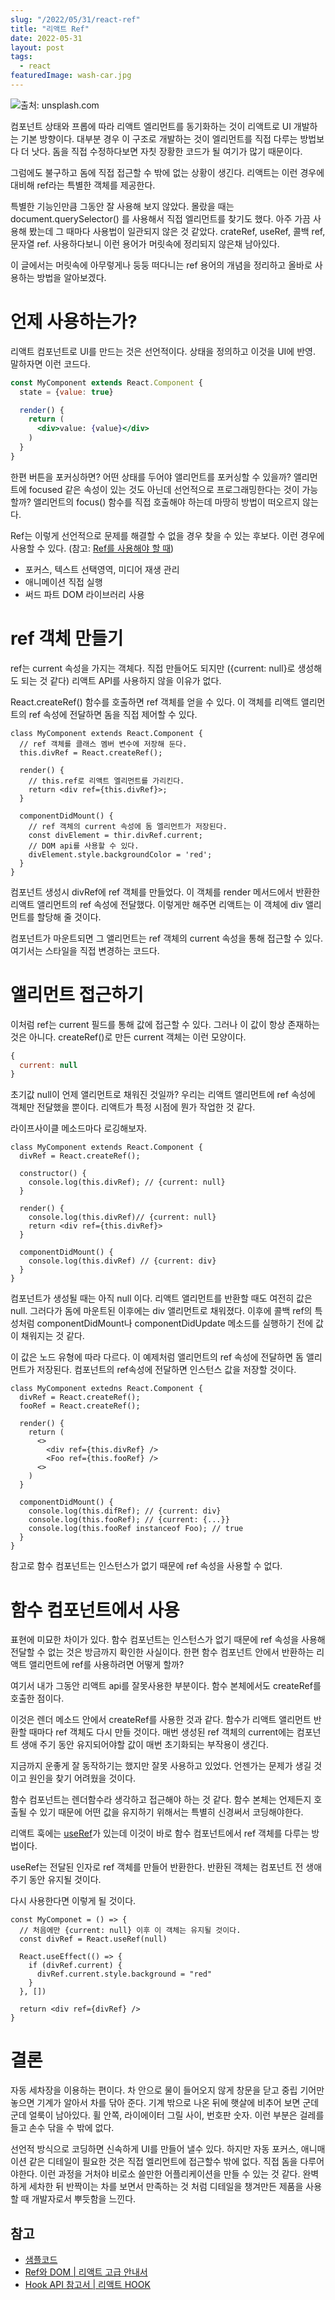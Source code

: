 ```yaml
---
slug: "/2022/05/31/react-ref"
title: "리액트 Ref"
date: 2022-05-31
layout: post
tags:
  - react
featuredImage: wash-car.jpg
---
```


![출처: unsplash.com](./wash-car.jpg)

컴포넌트 상태와 프롭에 따라 리액트 엘리먼트를 동기화하는 것이 리액트로 UI 개발하는 기본 방향이다.
대부분 경우 이 구조로 개발하는 것이 엘리먼트를 직접 다루는 방법보다 더 낫다.
돔을 직접 수정하다보면 자칫 장황한 코드가 될 여기가 많기 때문이다.

그럼에도 불구하고 돔에 직접 접근할 수 밖에 없는 상황이 생긴다.
리액트는 이런 경우에 대비해 ref라는 특별한 객체를 제공한다.

특별한 기능인만큼 그동안 잘 사용해 보지 않았다.
몰랐을 때는 document.querySelector() 를 사용해서 직접 엘리먼트를 찾기도 했다.
아주 가끔 사용해 봤는데 그 때마다 사용법이 일관되지 않은 것 같았다.
crateRef, useRef, 콜백 ref, 문자열 ref.
사용하다보니 이런 용어가 머릿속에 정리되지 않은채 남아있다.

이 글에서는 머릿속에 아무렇게나 둥둥 떠다니는 ref 용어의 개념을 정리하고 올바로 사용하는 방법을 알아보겠다.

# 언제 사용하는가?

리액트 컴포넌트로 UI를 만드는 것은 선언적이다.
상태을 정의하고 이것을 UI에 반영.
말하자면 이런 코드다.

```jsx
const MyComponent extends React.Component {
  state = {value: true}

  render() {
    return (
      <div>value: {value}</div>
    )
  }
}
```

한편 버튼을 포커싱하면?
어떤 상태를 두어야 앨리먼트를 포커싱할 수 있을까?
앨리먼트에 focused 같은 속성이 있는 것도 아닌데 선언적으로 프로그래밍한다는 것이 가능할까?
앨리먼트의 focus() 함수를 직접 호출해야 하는데 마땅히 방법이 떠오르지 않는다.

Ref는 이렇게 선언적으로 문제를 해결할 수 없을 경우 찾을 수 있는 후보다.
이런 경우에 사용할 수 있다. (참고: [Ref를 사용해야 할 때](https://ko.reactjs.org/docs/refs-and-the-dom.html#when-to-use-refs))

- 포커스, 텍스트 선택영역, 미디어 재생 관리
- 애니메이션 직접 실행
- 써드 파트 DOM 라이브러리 사용

# ref 객체 만들기

ref는 current 속성을 가지는 객체다.
직접 만들어도 되지만 ({current: null}로 생성해도 되는 것 같다) 리액트 API를 사용하지 않을 이유가 없다.

React.createRef() 함수를 호출하면 ref 객체를 얻을 수 있다.
이 객체를 리액트 앨리먼트의 ref 속성에 전달하면 돔을 직접 제어할 수 있다.

```jsx{2-3,6-7,11-14}
class MyComponent extends React.Component {
  // ref 객체를 클래스 멤버 변수에 저장해 둔다.
  this.divRef = React.createRef();

  render() {
    // this.ref로 리액트 엘리먼트를 가리킨다.
    return <div ref={this.divRef}>;
  }

  componentDidMount() {
    // ref 객체의 current 속성에 돔 엘리먼트가 저장된다.
    const divElement = thir.divRef.current;
    // DOM api를 사용할 수 있다.
    divElement.style.backgroundColor = 'red';
  }
}
```

컴포넌트 생성시 divRef에 ref 객체를 만들었다.
이 객체를 render 메서드에서 반환한 리액트 앨리먼트의 ref 속성에 전달했다.
이렇게만 해주면 리액트는 이 객체에 div 앨리먼트를 할당해 줄 것이다.

컴포넌트가 마운트되면 그 앨리먼트는 ref 객체의 current 속성을 통해 접근할 수 있다.
여기서는 스타일을 직접 변경하는 코드다.

# 앨리먼트 접근하기

이처럼 ref는 current 필드를 통해 값에 접근할 수 있다.
그러나 이 값이 항상 존재하는 것은 아니다.
createRef()로 만든 current 객체는 이런 모양이다.

```js
{
  current: null
}
```

초기값 null이 언제 앨리먼트로 채워진 것일까?
우리는 리액트 앨리먼트에 ref 속성에 객체만 전달했을 뿐이다.
리액트가 특정 시점에 뭔가 작업한 것 같다.

라이프사이클 메소드마다 로깅해보자.

```jsx{5,9,14}
class MyComponent extends React.Component {
  divRef = React.createRef();

  constructor() {
    console.log(this.divRef); // {current: null}
  }

  render() {
    console.log(this.divRef)// {current: null}
    return <div ref={this.divRef}>
  }

  componentDidMount() {
    console.log(this.divRef) // {current: div}
  }
}
```

컴포넌트가 생성될 때는 아직 null 이다.
리액트 앨리먼트를 반환할 때도 여전히 값은 null.
그러다가 돔에 마운트된 이후에는 div 앨리먼트로 채워졌다.
이후에 콜백 ref의 특성처럼 componentDidMount나 componentDidUpdate 메소드를 실행하기 전에 값이 채워지는 것 같다.

이 값은 노드 유형에 따라 다르다.
이 예제처럼 앨리먼트의 ref 속성에 전달하면 돔 앨리먼트가 저장된다.
컴포넌트의 ref속성에 전달하면 인스턴스 값을 저장할 것이다.

```jsx{9,16-17}
class MyComponent extedns React.Component {
  divRef = React.createRef();
  fooRef = React.createRef();

  render() {
    return (
      <>
        <div ref={this.divRef} />
        <Foo ref={this.fooRef} />
      <>
    )
  }

  componentDidMount() {
    console.log(this.difRef); // {current: div}
    console.log(this.fooRef); // {current: {...}}
    console.log(this.fooRef instanceof Foo); // true
  }
}
```

참고로 함수 컴포넌트는 인스턴스가 없기 때문에 ref 속성을 사용할 수 없다.

# 함수 컴포넌트에서 사용

표현에 미묘한 차이가 있다.
함수 컴포넌트는 인스턴스가 없기 때문에 ref 속성을 사용해 전달할 수 없는 것은 방금까지 확인한 사실이다.
한편 함수 컴포넌트 안에서 반환하는 리액트 앨리먼트에 ref를 사용하려면 어떻게 할까?

여기서 내가 그동안 리액트 api를 잘못사용한 부분이다.
함수 본체에서도 createRef를 호출한 점이다.

이것은 렌더 메소드 안에서 createRef를 사용한 것과 같다.
함수가 리액트 앨리먼트 반환할 때마다 ref 객체도 다시 만들 것이다.
매번 생성된 ref 객체의 current에는 컴포넌트 생애 주기 동안 유지되어야할 값이 매번 초기화되는 부작용이 생긴다.

지금까지 운좋게 잘 동작하기는 했지만 잘못 사용하고 있었다.
언젠가는 문제가 생길 것이고 원인을 찾기 어려웠을 것이다.

함수 컴포넌트는 렌더함수라 생각하고 접근해야 하는 것 같다.
함수 본체는 언제든지 호출될 수 있기 때문에 어떤 값을 유지하기 위해서는 특별히 신경써서 코딩해야한다.

리액트 훅에는 [useRef](https://ko.reactjs.org/docs/hooks-reference.html#useref)가 있는데 이것이 바로 함수 컴포넌트에서 ref 객체를 다루는 방법이다.

useRef는 전달된 인자로 ref 객체를 만들어 반환한다.
반환된 객체는 컴포넌트 전 생애주기 동안 유지될 것이다.

다시 사용한다면 이렇게 될 것이다.

```jsx{2-3}
const MyComponet = () => {
  // 처음에만 {current: null} 이후 이 객체는 유지될 것이다.
  const divRef = React.useRef(null)

  React.useEffect(() => {
    if (divRef.current) {
      divRef.current.style.background = "red"
    }
  }, [])

  return <div ref={divRef} />
}
```

# 결론

자동 세차장을 이용하는 편이다.
차 안으로 물이 들어오지 않게 창문을 닫고 중립 기어만 놓으면 기계가 알아서 차를 닦아 준다.
기계 밖으로 나온 뒤에 햇살에 비추어 보면 군데군데 얼룩이 남아있다.
휠 안쪽, 라이에이터 그릴 사이, 번호판 숫자.
이런 부분은 걸레를 들고 손수 닦을 수 밖에 없다.

선언적 방식으로 코딩하면 신속하게 UI를 만들어 낼수 있다.
하지만 자동 포커스, 애니매이션 같은 디테일이 필요한 것은 직접 엘리먼트에 접근할수 밖에 없다.
직접 돔을 다루어야한다.
이런 과정을 거처야 비로소 쓸만한 어플리케이션을 만들 수 있는 것 같다.
완벽하게 세차한 뒤 반짝이는 차를 보면서 만족하는 것 처럼 디테일을 챙겨만든 제품을 사용할 때 개발자로서 뿌듯함을 느낀다.

## 참고

- [샘플코드](https://github.com/jeonghwan-kim/jeonghwan-kim.github.com/tree/master/content/codes/2022/react-ref)
- [Ref와 DOM | 리액트 고급 안내서](https://ko.reactjs.org/docs/refs-and-the-dom.html)
- [Hook API 참고서 | 리액트 HOOK](https://ko.reactjs.org/docs/hooks-reference.html#useref)
